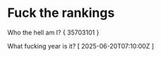# Fuck the rankings

Who the hell am I?
{ 35703101 }

What fucking year is it?
[ 2025-06-20T07:10:00Z ]

